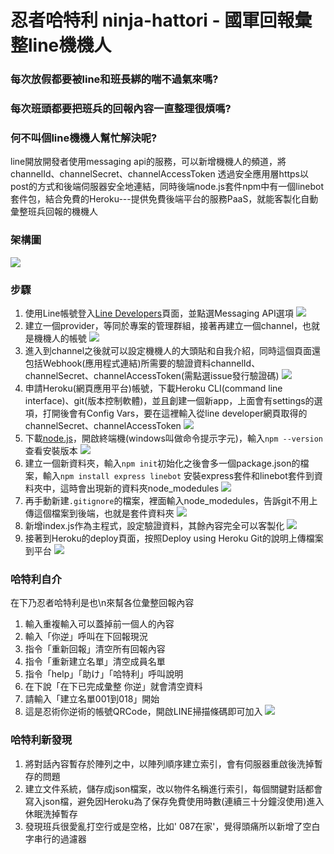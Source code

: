 # 忍者哈特利 ninja-hattori - 國軍回報彙整line機機人

### 每次放假都要被line和班長綁的喘不過氣來嗎?
### 每次班頭都要把班兵的回報內容一直整理很煩嗎?
### 何不叫個line機機人幫忙解決呢?
<p>line開放開發者使用messaging api的服務，可以新增機機人的頻道，將channelId、channelSecret、channelAccessToken
透過安全應用層https以post的方式和後端伺服器安全地連結，同時後端node.js套件npm中有一個linebot套件包，結合免費的Heroku---提供免費後端平台的服務PaaS，就能客製化自動彙整班兵回報的機機人

### 架構圖
![](https://github.com/billju/ninja-hattori/blob/master/images/flowchart.png)
### 步驟
1. 使用Line帳號登入[Line Developers](https://developers.line.biz/en/)頁面，並點選Messaging API選項
![](https://github.com/billju/ninja-hattori/blob/master/images/message-api.png)
2. 建立一個provider，等同於專案的管理群組，接著再建立一個channel，也就是機機人的帳號
![](https://github.com/billju/ninja-hattori/blob/master/images/message-provider.png)
3. 進入到channel之後就可以設定機機人的大頭貼和自我介紹，同時這個頁面還包括Webhook(應用程式連結)所需要的驗證資料channelId、channelSecret、channelAccessToken(需點選issue發行驗證碼)
![](https://github.com/billju/ninja-hattori/blob/master/images/line-channel.png)
4. 申請Heroku(網頁應用平台)帳號，下載Heroku CLI(command line interface)、git(版本控制軟體)，並且創建一個新app，上面會有settings的選項，打開後會有Config Vars，要在這裡輸入從line developer網頁取得的channelSecret、channelAccessToken
![](https://github.com/billju/ninja-hattori/blob/master/images/config-vars.png)
5. 下載[node.js](https://nodejs.org/en/)，開啟終端機(windows叫做命令提示字元)，輸入`npm --version`查看安裝版本
![](https://github.com/billju/ninja-hattori/blob/master/images/command-line.png)
6. 建立一個新資料夾，輸入`npm init`初始化之後會多一個package.json的檔案，輸入`npm install express linebot`
安裝express套件和linebot套件到資料夾中，這時會出現新的資料夾node_modedules
![](https://github.com/billju/ninja-hattori/blob/master/images/npm-install.png)
7. 再手動新建`.gitignore`的檔案，裡面輸入node_modedules，告訴git不用上傳這個檔案到後端，也就是套件資料夾
![](https://github.com/billju/ninja-hattori/blob/master/images/gitignore.png)
8. 新增index.js作為主程式，設定驗證資料，其餘內容完全可以客製化
![](https://github.com/billju/ninja-hattori/blob/master/images/index-js.png)
9. 接著到Heroku的deploy頁面，按照Deploy using Heroku Git的說明上傳檔案到平台
![](https://github.com/billju/ninja-hattori/blob/master/images/git-heroku.png)

### 哈特利自介
在下乃忍者哈特利是也\n來幫各位彙整回報內容
1. 輸入重複輸入可以蓋掉前一個人的內容
2. 輸入「你逆」呼叫在下回報現況
3. 指令「重新回報」清空所有回報內容
4. 指令「重新建立名單」清空成員名單
5. 指令「help」「助け」「哈特利」呼叫說明
6. 在下說「在下已完成彙整 你逆」就會清空資料
7. 請輸入「建立名單001到018」開始
8. 這是忍術你逆術的帳號QRCode，開啟LINE掃描條碼即可加入
![](https://github.com/billju/ninja-hattori/blob/master/images/qr-code.png)

### 哈特利新發現
1. 將對話內容暫存於陣列之中，以陣列順序建立索引，會有伺服器重啟後洗掉暫存的問題
2. 建立文件系統，儲存成json檔案，改以物件名稱進行索引，每個關鍵對話都會寫入json檔，避免因Heroku為了保存免費使用時數(連續三十分鐘沒使用)進入休眠洗掉暫存
3. 發現班兵很愛亂打空行或是空格，比如'  087在家'，覺得頭痛所以新增了空白字串行的過濾器
